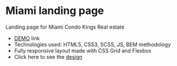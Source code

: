 # Miami landing page
Landing page for Miami Condo Kings Real estate
- [DEMO](https://veronika-korona.github.io/layout_miami/) link
- Technologies used: HTML5, CSS3, SCSS, JS, BEM methodology
- Fully responsive layout made with CSS Grid and Flexbox
- Click here to see the [design](https://www.figma.com/file/nHz8bflIwJaWP3P99vKTH5/miami_home_new?node-id=16033%3A3)